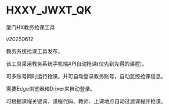 # HXXY_JWXT_QK
厦门HX教务抢课工具

v20250612

教务系统抢课工具发布。

该工具采用教务系统手机端API自动抢课(仅先到先得的课程)。

可多账号同时运行抢课，并可自动登录教务账号，自动监控抢课信息。

需要Edge浏览器和Driver来自动登录。

可根据课程关键词、课程代码、教师、上课地点自动过滤课程并抢课。
